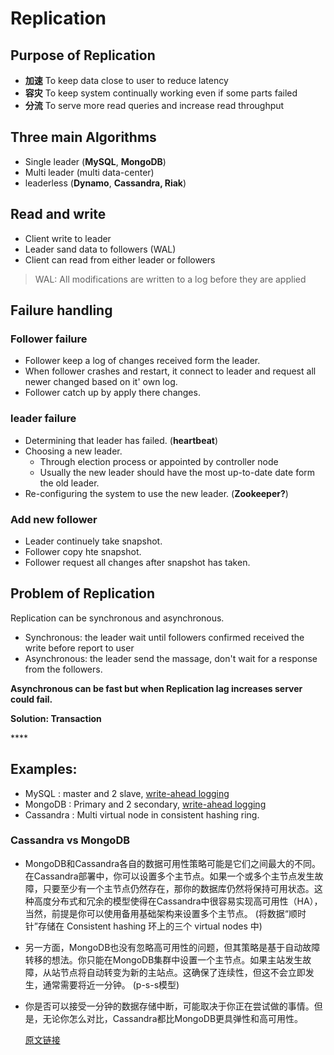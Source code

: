 # Replication

## Purpose of Replication

* **加速** To keep data close to user to reduce latency
* **容灾** To keep system continually working even if some parts failed
* **分流** To serve more read queries and increase read throughput

## Three main Algorithms

* Single leader \(**MySQL**, **MongoDB**\)
* Multi leader \(multi data-center\)
* leaderless \(**Dynamo**, **Cassandra, Riak**\)

## Read and write 

* Client write to leader
* Leader sand data to followers \(WAL\)
* Client can read from either leader or followers

> WAL:  All modifications are written to a log before they are applied

## Failure handling

### Follower failure

* Follower keep a log of changes received form the leader.
* When follower crashes and restart, it connect to leader and request all newer changed based on it' own log.
* Follower catch up by apply there changes.

### leader failure

* Determining that leader has failed. \(**heartbeat**\)
* Choosing a new leader.
  * Through election process or appointed by controller node
  * Usually the new leader should have the most up-to-date date form the old leader.
* Re-configuring the system to use the new leader. \(**Zookeeper?**\)

### Add new follower

* Leader continuely take snapshot.
* Follower copy hte snapshot.
* Follower request all changes after snapshot has taken.

## Problem of Replication

Replication can be synchronous and asynchronous.

* Synchronous: the leader wait until followers confirmed received the write before report to user
* Asynchronous: the leader send the massage, don't wait for a response from the followers.

**Asynchronous can be fast but when Replication lag increases server could fail.**

**Solution: Transaction** 

\*\*\*\*

## **Examples:**

* MySQL : master and 2 slave, [write-ahead logging](https://en.wikipedia.org/wiki/Write-ahead_logging)
* MongoDB : Primary and 2 secondary, [write-ahead logging](https://en.wikipedia.org/wiki/Write-ahead_logging)
* Cassandra : Multi virtual node in consistent hashing ring.

### Cassandra vs MongoDB

* MongoDB和Cassandra各自的数据可用性策略可能是它们之间最大的不同。 在Cassandra部署中，你可以设置多个主节点。如果一个或多个主节点发生故障，只要至少有一个主节点仍然存在，那你的数据库仍然将保持可用状态。这种高度分布式和冗余的模型使得在Cassandra中很容易实现高可用性（HA），当然，前提是你可以使用备用基础架构来设置多个主节点。 \(将数据“顺时针”存储在 Consistent hashing 环上的三个 virtual nodes 中\)
* 另一方面，MongoDB也没有忽略高可用性的问题，但其策略是基于自动故障转移的想法。你只能在MongoDB集群中设置一个主节点。如果主站发生故障，从站节点将自动转变为新的主站点。这确保了连续性，但这不会立即发生，通常需要将近一分钟。 \(p-s-s模型\)
* 你是否可以接受一分钟的数据存储中断，可能取决于你正在尝试做的事情。但是，无论你怎么对比，Cassandra都比MongoDB更具弹性和高可用性。

  [原文链接](https://searchdatabase.techtarget.com.cn/7-23287/)

